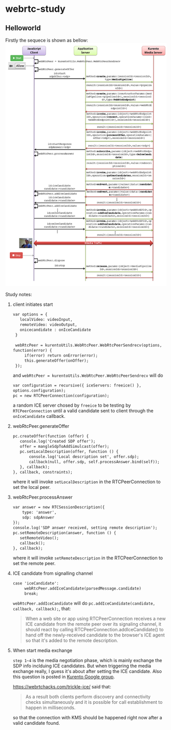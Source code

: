 # webrtc-study

## Helloworld

Firstly the sequece is shown as bellow:
![Helloworld sequence](seq-helloworld.png)

Study notes:

1. client initiates start
   ```
   var options = {
      localVideo: videoInput,
      remoteVideo: videoOutput,
      onicecandidate : onIceCandidate
    }

    webRtcPeer = kurentoUtils.WebRtcPeer.WebRtcPeerSendrecv(options, function(error) {
        if(error) return onError(error);
        this.generateOffer(onOffer);
    });
   ```
   
   and `webRtcPeer = kurentoUtils.WebRtcPeer.WebRtcPeerSendrecv` will do
   ```
   var configuration = recursive({ iceServers: freeice() }, options.configuration);
   pc = new RTCPeerConnection(configuration);
   ```
   a random ICE server chosed by `freeice` to be testing by `RTCPeerConnection` until a valid candidate sent to client through the `onIceCandidate` callback.

2. webRtcPeer.generateOffer
   ```
   pc.createOffer(function (offer) {
      console.log('Created SDP offer');
      offer = mangleSdpToAddSimulcast(offer);
      pc.setLocalDescription(offer, function () {
          console.log('Local description set', offer.sdp);
          callback(null, offer.sdp, self.processAnswer.bind(self));
      }, callback);
   }, callback, constraints);
   ```
   where it will invoke `setLocalDescription` in the RTCPeerConnection to set the local peer.

3. webRtcPeer.processAnswer
   ```
   var answer = new RTCSessionDescription({
       type: 'answer',
       sdp: sdpAnswer
   });
   console.log('SDP answer received, setting remote description');
   pc.setRemoteDescription(answer, function () {
      setRemoteVideo();
      callback();
   }, callback);
   ```
   where it will invoke `setRemoteDescription` in the RTCPeerConnection to set the remote peer.
   
4. ICE candidate from signalling channel
   ```
   case 'iceCandidate':
		webRtcPeer.addIceCandidate(parsedMessage.candidate)
		break;
   ```
   `webRtcPeer.addIceCandidate` will do `pc.addIceCandidate(candidate, callback, callback);`, that:
   > When a web site or app using RTCPeerConnection receives a new ICE candidate from the remote peer over its signaling channel, it should react by calling RTCPeerConnection.addIceCandidate() to hand off the newly-received candidate to the browser's ICE agent so that it's added to the remote description.
   
5. When start media exchange

   `step 1~4` is the media negotiation phase, which is mainly exchange the SDP info inclduing ICE candidates.
   But when triggering the media exchange really, I guess it's about after setting the ICE candidate.
   Also this question is posted in [Kurento Google group](https://groups.google.com/d/topic/kurento/ZildfArxR2I/discussion).
   
   https://webrtchacks.com/trickle-ice/ said that:
   > As a result both clients perform discovery and connectivity checks simultaneously and it is possible for call establishment to happen in milliseconds.
   
   so that the connection with KMS should be happened right now after a valid candidate found.
